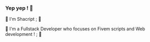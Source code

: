 ### Yep yep ! 👋

🍃 I'm Shacript ; 👾

🍃 I'm a Fullstack Developer who focuses on Fivem scripts and Web development ! ; 👾